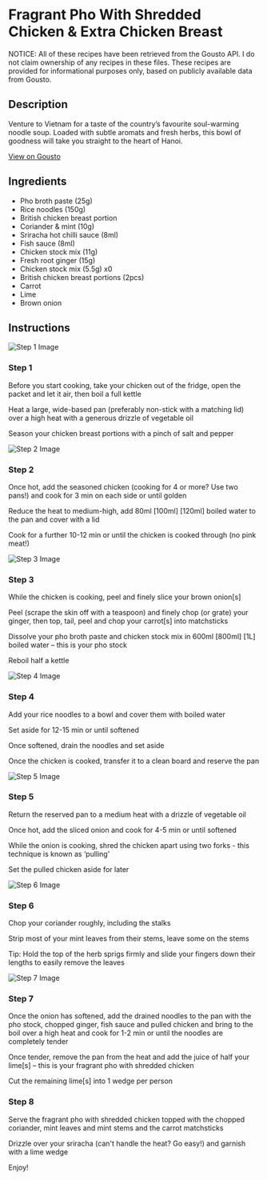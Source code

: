 # Fragrant Pho With Shredded Chicken & Extra Chicken Breast

NOTICE: All of these recipes have been retrieved from the Gousto API. I do not claim ownership of any recipes in these files. These recipes are provided for informational purposes only, based on publicly available data from Gousto.

## Description

Venture to Vietnam for a taste of the country’s favourite soul-warming noodle soup. Loaded with subtle aromats and fresh herbs, this bowl of goodness will take you straight to the heart of Hanoi.

[View on Gousto](https://www.gousto.co.uk/recipes/cookbook/fragrant-pho-with-shredded-chicken-extra-chicken-breast)

## Ingredients

- Pho broth paste (25g)
- Rice noodles (150g)
- British chicken breast portion
- Coriander & mint (10g)
- Sriracha hot chilli sauce (8ml)
- Fish sauce (8ml)
- Chicken stock mix (11g)
- Fresh root ginger (15g)
- Chicken stock mix (5.5g) x0
- British chicken breast portions (2pcs)
- Carrot
- Lime
- Brown onion

## Instructions

![Step 1 Image](https://production-media.gousto.co.uk/cms/recipe-step-image/Step-1-copy-1730468354815-x200.jpg)

### Step 1

Before you start cooking, take your chicken out of the fridge, open the packet and let it air, then boil a full kettle

Heat a large, wide-based pan (preferably non-stick with a matching lid) over a high heat with a generous drizzle of vegetable oil

Season your chicken breast portions with a pinch of salt and pepper

![Step 2 Image](https://production-media.gousto.co.uk/cms/recipe-step-image/Step-2-copy-1730468346984-x200.jpg)

### Step 2

Once hot, add the seasoned chicken (cooking for 4 or more? Use two pans!) and cook for 3 min on each side or until golden

Reduce the heat to medium-high, add 80ml <span class="text-purple">[100ml]</span> <span class="text-danger">[120ml] </span>boiled water to the pan and cover with a lid

Cook for a further 10-12 min or until the chicken is cooked through (no pink meat!)

![Step 3 Image](https://production-media.gousto.co.uk/cms/recipe-step-image/Step-3-copy-1730468359966-x200.jpg)

### Step 3

While the chicken is cooking, peel and finely slice your brown onion[s]

Peel (scrape the skin off with a teaspoon) and finely chop (or grate) your ginger, then top, tail, peel and chop your carrot[s] into matchsticks

Dissolve your pho broth paste and chicken stock mix in 600ml <span class="text-purple">[800ml]</span><span class="text-danger"> [1L]</span> boiled water – this is your pho stock

Reboil half a kettle

![Step 4 Image](https://production-media.gousto.co.uk/cms/recipe-step-image/Step-4-copy-1730468366856-x200.jpg)

### Step 4

Add your rice noodles to a bowl and cover them with boiled water

Set aside for 12-15 min or until softened

Once softened, drain the noodles and set aside

Once the chicken is cooked, transfer it to a clean board and reserve the pan

![Step 5 Image](https://production-media.gousto.co.uk/cms/recipe-step-image/Step-5-copy-1730468372590-x200.jpg)

### Step 5

Return the reserved pan to a medium heat with a drizzle of vegetable oil

Once hot, add the sliced onion and cook for 4-5 min or until softened

While the onion is cooking, shred the chicken apart using two forks - this technique is known as ‘pulling’

Set the pulled chicken aside for later

![Step 6 Image](https://production-media.gousto.co.uk/cms/recipe-step-image/Step-6-copy-1730468378714-x200.jpg)

### Step 6

Chop your coriander roughly, including the stalks

Strip most of your mint leaves from their stems, leave some on the stems

Tip: Hold the top of the herb sprigs firmly and slide your fingers down their lengths to easily remove the leaves

![Step 7 Image](https://production-media.gousto.co.uk/cms/recipe-step-image/Step-7-copy-1730468383142-x200.jpg)

### Step 7

Once the onion has softened, add the drained noodles to the pan with the pho stock, chopped ginger, fish sauce and pulled chicken and bring to the boil over a high heat and cook for 1-2 min or until the noodles are completely tender

Once tender, remove the pan from the heat and add the juice of half your<span class="text-danger"> </span>lime[s] – this is your fragrant pho with shredded chicken

Cut the remaining lime[s] into 1 wedge per person

### Step 8

Serve the fragrant pho with shredded chicken topped with the chopped coriander, mint leaves and mint stems and the carrot matchsticks

Drizzle over your sriracha (can't handle the heat? Go easy!) and garnish with a lime wedge

Enjoy!

